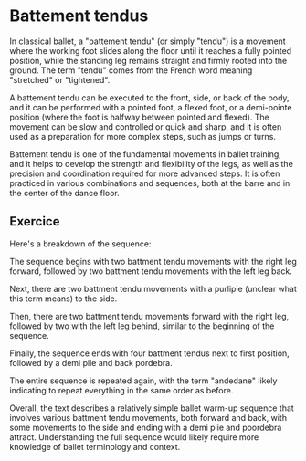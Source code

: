 # Battement tendus

In classical ballet, a "battement tendu" (or simply "tendu") is a movement where the working foot slides along the floor until it reaches a fully pointed position, while the standing leg remains straight and firmly rooted into the ground. The term "tendu" comes from the French word meaning "stretched" or "tightened".

A battement tendu can be executed to the front, side, or back of the body, and it can be performed with a pointed foot, a flexed foot, or a demi-pointe position (where the foot is halfway between pointed and flexed). The movement can be slow and controlled or quick and sharp, and it is often used as a preparation for more complex steps, such as jumps or turns.

Battement tendu is one of the fundamental movements in ballet training, and it helps to develop the strength and flexibility of the legs, as well as the precision and coordination required for more advanced steps. It is often practiced in various combinations and sequences, both at the barre and in the center of the dance floor.



## **Exercice**

Here's a breakdown of the sequence:

The sequence begins with two battment tendu movements with the right leg forward, followed by two battment tendu movements with the left leg back.

Next, there are two battment tendu movements with a purlipie (unclear what this term means) to the side.

Then, there are two battment tendu movements forward with the right leg, followed by two with the left leg behind, similar to the beginning of the sequence.

Finally, the sequence ends with four battment tendus next to first position, followed by a demi plie and back pordebra.

The entire sequence is repeated again, with the term "andedane" likely indicating to repeat everything in the same order as before.

Overall, the text describes a relatively simple ballet warm-up sequence that involves various battment tendu movements, both forward and back, with some movements to the side and ending with a demi plie and poordebra attract. Understanding the full sequence would likely require more knowledge of ballet terminology and context.
